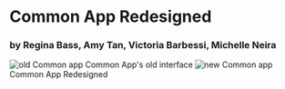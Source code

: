 # Common App Redesigned
### by Regina Bass, Amy Tan, Victoria Barbessi, Michelle Neira

<img src="https://www.doingcollege.com/wp-content/uploads/2017/10/the-common-application.jpg" alt="old Common app">
Common App's old interface

<img src="https://i.ibb.co/gPkWtrS/Screen-Shot-2020-03-01-at-1-46-33-AM.png" alt="new Common app">
Common App Redesigned
